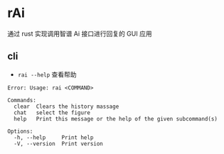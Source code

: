 # rAi

通过 rust 实现调用智谱 Ai 接口进行回复的 GUI 应用

## cli

- `rai --help` 查看帮助

```shell
Error: Usage: rai <COMMAND>

Commands:
  clear  Clears the history massage
  chat   select the figure
  help   Print this message or the help of the given subcommand(s)

Options:
  -h, --help     Print help
  -V, --version  Print version
```
